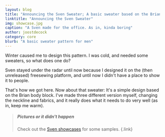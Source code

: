 ```yaml
---
layout: blog
title: "Announcing the Sven Sweater; A basic sweater based on the Brian body block"
linktitle: "Announcing the Sven Sweater"
img: showcase.jpg
caption: "A Sven made for the office. As in, kinda boring"
author: joostdecock
category: core
blurb: "A basic sweater pattern for men"
---
```

Winter caused me to design this pattern. I was cold, and needed some sweaters, so what does one do?

Sven stayed under the radar until now because I designed it on the (then unreleased) freesewing platform, and until now I didn't have a place to show it to people.

That's how we got here. Now about that sweater: It's a simple design based on the Brian body block. I've made three different version myself, changing the neckline and fabrics, and it really does what it needs to do very well (as in, keep me warm).

> ##### Pictures or it didn't happen
> Check out the [Sven showcases](/showcase/pattern/sven) for some samples.
{.link}
